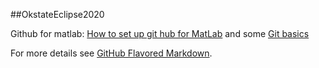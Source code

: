 ##OkstateEclipse2020

Github for matlab:
 [How to set up git hub for MatLab](https://www.mathworks.com/help/matlab/matlab_prog/set-up-git-source-control.html) and some [Git basics](https://www.youtube.com/watch?v=jOh-7ImGQZo)



For more details see [GitHub Flavored Markdown](https://guides.github.com/features/mastering-markdown/).

